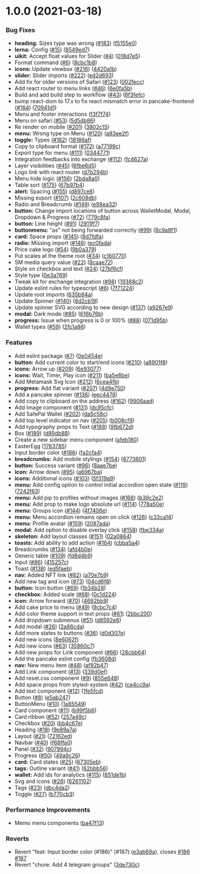 # 1.0.0 (2021-03-18)


### Bug Fixes

* **heading:** Sizes type was wrong ([#183](https://github.com/pancakeswap/polydex-toolkit/issues/183)) ([f5155e0](https://github.com/pancakeswap/polydex-toolkit/commit/f5155e0fc977fbfd686d1b6f7473ccc2a336af90))
* **lerna:** Config ([#15](https://github.com/pancakeswap/polydex-toolkit/issues/15)) ([8549ed7](https://github.com/pancakeswap/polydex-toolkit/commit/8549ed717d6393a554e146955790a840d11a250d))
* **uikit:** Accept float values for Slider ([#4](https://github.com/pancakeswap/polydex-toolkit/issues/4)) ([018d7e5](https://github.com/pancakeswap/polydex-toolkit/commit/018d7e5276e06cf880b2ce8f15f6eaa10e47f236))
* Format command ([#6](https://github.com/pancakeswap/polydex-toolkit/issues/6)) ([8cbc1b8](https://github.com/pancakeswap/polydex-toolkit/commit/8cbc1b866443047032cd040f6867f245e3d5b0c0))
* **icons:** Update viewbox ([#216](https://github.com/pancakeswap/polydex-toolkit/issues/216)) ([4420a1b](https://github.com/pancakeswap/polydex-toolkit/commit/4420a1be0d4ff41ba737bcc80eaea46c7b2a16b2))
* **slider:** Slider imports ([#222](https://github.com/pancakeswap/polydex-toolkit/issues/222)) ([ed2d693](https://github.com/pancakeswap/polydex-toolkit/commit/ed2d693d172a59b82e3209eed4d3e9a5f07f33b3))
* Add fix for older versions of Safari ([#123](https://github.com/pancakeswap/polydex-toolkit/issues/123)) ([002fecc](https://github.com/pancakeswap/polydex-toolkit/commit/002feccd076c3d662885305a5d57a183a83d557f))
* Add react router to menu links ([#46](https://github.com/pancakeswap/polydex-toolkit/issues/46)) ([6e0fa5b](https://github.com/pancakeswap/polydex-toolkit/commit/6e0fa5b8c67993e3f1537278a13da9bb4ebb9a17))
* Build and add build step to workflow ([#43](https://github.com/pancakeswap/polydex-toolkit/issues/43)) ([6f3fefc](https://github.com/pancakeswap/polydex-toolkit/commit/6f3fefc3cbd394f869bfad0422cb16c716204e31))
* bump react-dom to 17.x to fix react mismatch error in pancake-frontend ([#184](https://github.com/pancakeswap/polydex-toolkit/issues/184)) ([70941d1](https://github.com/pancakeswap/polydex-toolkit/commit/70941d177b6572e5879315d96beb5cee7b6e0a38))
* Menu and footer interactions ([f3f7f74](https://github.com/pancakeswap/polydex-toolkit/commit/f3f7f74bb86654fcfae5344f115d6d3fac129327))
* Menu on safari ([#53](https://github.com/pancakeswap/polydex-toolkit/issues/53)) ([5d5db86](https://github.com/pancakeswap/polydex-toolkit/commit/5d5db860c1648eb96a9b7637d9dad79edbab23b9))
* Re render on mobile ([#201](https://github.com/pancakeswap/polydex-toolkit/issues/201)) ([3802c15](https://github.com/pancakeswap/polydex-toolkit/commit/3802c153a7786fae9dc9eb20d5a45bed4a2c8c27))
* **menu:** Wrong type on Menu ([#120](https://github.com/pancakeswap/polydex-toolkit/issues/120)) ([a83ee2f](https://github.com/pancakeswap/polydex-toolkit/commit/a83ee2f14a2d1505c1574baa3582219715885530))
* **toggle:** Types ([#182](https://github.com/pancakeswap/polydex-toolkit/issues/182)) ([18186af](https://github.com/pancakeswap/polydex-toolkit/commit/18186afcb8e62af5beb999ab122cbf53b4dfb4fa))
* Copy to clipboard format ([#172](https://github.com/pancakeswap/polydex-toolkit/issues/172)) ([a77199c](https://github.com/pancakeswap/polydex-toolkit/commit/a77199cbbd871ca140be1446d5b688e3f85aba33))
* Export type for menu ([#111](https://github.com/pancakeswap/polydex-toolkit/issues/111)) ([0344771](https://github.com/pancakeswap/polydex-toolkit/commit/03447710dd2e973ad9967b402de8d6ea4cea13cc))
* Integration feedbacks into exchange ([#112](https://github.com/pancakeswap/polydex-toolkit/issues/112)) ([fc4627a](https://github.com/pancakeswap/polydex-toolkit/commit/fc4627a48f553c0a1e22141f286fb5e5ffcd9350))
* Layer visibilities ([#45](https://github.com/pancakeswap/polydex-toolkit/issues/45)) ([6fbe6d5](https://github.com/pancakeswap/polydex-toolkit/commit/6fbe6d518276cda61a20787003ba7f25f6990696))
* Logo link with react router ([d7b294b](https://github.com/pancakeswap/polydex-toolkit/commit/d7b294b172072c3d7e07b88377ef48601ac0be4f))
* Menu hide logic ([#156](https://github.com/pancakeswap/polydex-toolkit/issues/156)) ([2bda8a0](https://github.com/pancakeswap/polydex-toolkit/commit/2bda8a0efdfa040a17bc8f6d97f2bace8292c560))
* Table sort ([#175](https://github.com/pancakeswap/polydex-toolkit/issues/175)) ([67b97b4](https://github.com/pancakeswap/polydex-toolkit/commit/67b97b41d49bbfcc30ee7b52227186745dde0c61))
* **alert:** Spacing ([#155](https://github.com/pancakeswap/polydex-toolkit/issues/155)) ([d897ce8](https://github.com/pancakeswap/polydex-toolkit/commit/d897ce86bf7b6643f438b6c4d83339c6d3c8861d))
* Missing export ([#107](https://github.com/pancakeswap/polydex-toolkit/issues/107)) ([2c608db](https://github.com/pancakeswap/polydex-toolkit/commit/2c608dbcd9dcb82fe8fe0aef0dd0701ad89c3180))
* Radio and Breadcrumb ([#149](https://github.com/pancakeswap/polydex-toolkit/issues/149)) ([e98ea32](https://github.com/pancakeswap/polydex-toolkit/commit/e98ea3263009a2cb9be10fef19f2f3b7a7a9a3cb))
* **button:** Change import locations of button across WalletModal, Modal, Dropdown & Progress ([#72](https://github.com/pancakeswap/polydex-toolkit/issues/72)) ([779c8fa](https://github.com/pancakeswap/polydex-toolkit/commit/779c8fafcab07fbc5657c2537a6f8309cb43aee7))
* **button:** Line height ([#91](https://github.com/pancakeswap/polydex-toolkit/issues/91)) ([2911ff7](https://github.com/pancakeswap/polydex-toolkit/commit/2911ff72c203cec77605535ed559ac644c69ea24))
* **buttonmenu:** "as" not being forwarded correctly ([#99](https://github.com/pancakeswap/polydex-toolkit/issues/99)) ([6c9a8f1](https://github.com/pancakeswap/polydex-toolkit/commit/6c9a8f1d36838b75e44efa8546a7e07e2907ea13))
* **card:** Space props ([#145](https://github.com/pancakeswap/polydex-toolkit/issues/145)) ([8d7fdfa](https://github.com/pancakeswap/polydex-toolkit/commit/8d7fdfafdec89dd22fc43d6033daf6ef9e207a67))
* **radio:** Missing import ([#146](https://github.com/pancakeswap/polydex-toolkit/issues/146)) ([ec0fada](https://github.com/pancakeswap/polydex-toolkit/commit/ec0fada6caabb2bfb97feb9648bcb5a758ce4586))
* Price cake logo ([#54](https://github.com/pancakeswap/polydex-toolkit/issues/54)) ([9b0a379](https://github.com/pancakeswap/polydex-toolkit/commit/9b0a3793d468a8ca4549da88ca77092a93023ab4))
* Put scales at the theme root ([#34](https://github.com/pancakeswap/polydex-toolkit/issues/34)) ([c160770](https://github.com/pancakeswap/polydex-toolkit/commit/c160770e12d7f5139ae36b63c7b02aa412e2693b))
* SM media query value ([#22](https://github.com/pancakeswap/polydex-toolkit/issues/22)) ([8caae72](https://github.com/pancakeswap/polydex-toolkit/commit/8caae724d39c3ebf1ca4622e53a87a4bf179bf8f))
* Style on checkbox and text ([#24](https://github.com/pancakeswap/polydex-toolkit/issues/24)) ([27bf6cf](https://github.com/pancakeswap/polydex-toolkit/commit/27bf6cf40b1d9cd6d0ce5c8fbd366b2f0e456259))
* Style type ([0e3a769](https://github.com/pancakeswap/polydex-toolkit/commit/0e3a769e7abd785a241452b77a811ed4ce27a941))
* Tweak kit for exchange integration ([#98](https://github.com/pancakeswap/polydex-toolkit/issues/98)) ([19388c2](https://github.com/pancakeswap/polydex-toolkit/commit/19388c2664146cc4b659262ad06353ee2e7771fe))
* Update eslint rules for typescript ([#6](https://github.com/pancakeswap/polydex-toolkit/issues/6)) ([7f71224](https://github.com/pancakeswap/polydex-toolkit/commit/7f7122451ea2444c64bcdeae1e567d2cd2b4770a))
* Update root imports ([635b94a](https://github.com/pancakeswap/polydex-toolkit/commit/635b94a6272fc026d776433c293b83dbf490b31e))
* Update Spinner ([#140](https://github.com/pancakeswap/polydex-toolkit/issues/140)) ([8d2cb19](https://github.com/pancakeswap/polydex-toolkit/commit/8d2cb194bbaa29ec1e0f5731cd715c424adb79d6))
* Update spinner SVG according to new design ([#137](https://github.com/pancakeswap/polydex-toolkit/issues/137)) ([a9267e9](https://github.com/pancakeswap/polydex-toolkit/commit/a9267e966951e995f3a8eeeca3ff3929a4d33604))
* **modal:** Dark mode ([#85](https://github.com/pancakeswap/polydex-toolkit/issues/85)) ([616b76b](https://github.com/pancakeswap/polydex-toolkit/commit/616b76b56478efb548db9fb89edc77a6b289c5a9))
* **progress:** Issue when progress is 0 or 100% ([#88](https://github.com/pancakeswap/polydex-toolkit/issues/88)) ([071d95b](https://github.com/pancakeswap/polydex-toolkit/commit/071d95bad5f0c00ca51324f13cca6f6aa631d140))
* Wallet types ([#59](https://github.com/pancakeswap/polydex-toolkit/issues/59)) ([2fc1a86](https://github.com/pancakeswap/polydex-toolkit/commit/2fc1a863fc8048b9f9d0e79cc2cd0b873854f307))


### Features

* Add eslint package ([#7](https://github.com/pancakeswap/polydex-toolkit/issues/7)) ([0e0454e](https://github.com/pancakeswap/polydex-toolkit/commit/0e0454eb9a63e976934956dc5c66fbef2ce2017a))
* **button:** Add current color to start/end icons ([#210](https://github.com/pancakeswap/polydex-toolkit/issues/210)) ([a8901f8](https://github.com/pancakeswap/polydex-toolkit/commit/a8901f810d6baa1f0c96d3f7db898fa7a44dfdd2))
* **icons:** Arrow up ([#209](https://github.com/pancakeswap/polydex-toolkit/issues/209)) ([6e93077](https://github.com/pancakeswap/polydex-toolkit/commit/6e93077a430f36bd72c65cc27a3a80f76adb6f04))
* **icons:** Wait, Timer, Play icon ([#211](https://github.com/pancakeswap/polydex-toolkit/issues/211)) ([ba5e8be](https://github.com/pancakeswap/polydex-toolkit/commit/ba5e8beaf2791313f31475041ded08c5e1bbfef0))
* Add Metamask Svg Icon ([#212](https://github.com/pancakeswap/polydex-toolkit/issues/212)) ([6cea4fb](https://github.com/pancakeswap/polydex-toolkit/commit/6cea4fbb464703d25855c067d69ceda7b4f164ff))
* **progress:** Add flat variant ([#207](https://github.com/pancakeswap/polydex-toolkit/issues/207)) ([4d9e750](https://github.com/pancakeswap/polydex-toolkit/commit/4d9e75061f69d376a68be714ebb3f8bfd7381b86))
* Add a pancake spinner ([#136](https://github.com/pancakeswap/polydex-toolkit/issues/136)) ([eec4478](https://github.com/pancakeswap/polydex-toolkit/commit/eec4478e33e04a36c9a2819800df92adb98a2c61))
* Add copy to clipboard on the address ([#162](https://github.com/pancakeswap/polydex-toolkit/issues/162)) ([9906aad](https://github.com/pancakeswap/polydex-toolkit/commit/9906aad82a86689493cad378471f46ea68877b8c))
* Add Image component ([#131](https://github.com/pancakeswap/polydex-toolkit/issues/131)) ([dc95cfc](https://github.com/pancakeswap/polydex-toolkit/commit/dc95cfc945a14764ee277f6305b905325703e5a7))
* Add SafePal Wallet ([#202](https://github.com/pancakeswap/polydex-toolkit/issues/202)) ([da5c58c](https://github.com/pancakeswap/polydex-toolkit/commit/da5c58c33caffeead7b77b51272085b1336168ea))
* Add top level indicator on nav ([#205](https://github.com/pancakeswap/polydex-toolkit/issues/205)) ([b008cf9](https://github.com/pancakeswap/polydex-toolkit/commit/b008cf96d18cf8fd14c0b804d0a658c354d464d9))
* Add typography props to Text ([#188](https://github.com/pancakeswap/polydex-toolkit/issues/188)) ([9fb672d](https://github.com/pancakeswap/polydex-toolkit/commit/9fb672d42218d7c47033a306f73a499179ea4268))
* Box ([#189](https://github.com/pancakeswap/polydex-toolkit/issues/189)) ([d89db88](https://github.com/pancakeswap/polydex-toolkit/commit/d89db887de155806efbf264382f2b9b9e7478ae1))
* Create a new sidebar menu component ([afeb180](https://github.com/pancakeswap/polydex-toolkit/commit/afeb180b3e3f9d688c73808a64edbcaa9b754240))
* EasterEgg ([1783785](https://github.com/pancakeswap/polydex-toolkit/commit/1783785d9a0b81193216e194eb3bb358766adc99))
* Input border color ([#186](https://github.com/pancakeswap/polydex-toolkit/issues/186)) ([fa2cfa4](https://github.com/pancakeswap/polydex-toolkit/commit/fa2cfa4915b24c5510f8ec3a1f92057fd04b1ecc))
* **breadcrumbs:** Add mobile stylings ([#154](https://github.com/pancakeswap/polydex-toolkit/issues/154)) ([8773601](https://github.com/pancakeswap/polydex-toolkit/commit/87736018fddcdf28f085670498d35589eb1fe6fe))
* **button:** Success variant ([#96](https://github.com/pancakeswap/polydex-toolkit/issues/96)) ([8aae7be](https://github.com/pancakeswap/polydex-toolkit/commit/8aae7beaf2fb5575735fdfd546579a1aadcff002))
* **icon:** Arrow down ([#95](https://github.com/pancakeswap/polydex-toolkit/issues/95)) ([a6967ba](https://github.com/pancakeswap/polydex-toolkit/commit/a6967ba8e4f59d472fb7a6424c6710f4ff6590f1))
* **icons:** Additional icons ([#103](https://github.com/pancakeswap/polydex-toolkit/issues/103)) ([5f319a9](https://github.com/pancakeswap/polydex-toolkit/commit/5f319a9f73efe94c68fe8b7f17cc3ce34caa5fbb))
* **menu:** Add config option to control initial accordion open state ([#119](https://github.com/pancakeswap/polydex-toolkit/issues/119)) ([7242f63](https://github.com/pancakeswap/polydex-toolkit/commit/7242f6396bdde36a32e02373c727a70010933f1c))
* **menu:** Add pip to profiles without images ([#168](https://github.com/pancakeswap/polydex-toolkit/issues/168)) ([b39c2e2](https://github.com/pancakeswap/polydex-toolkit/commit/b39c2e23234f2acd1c45f7e367925fa14f3f7c21))
* **menu:** Add prop to make logo absolute url ([#114](https://github.com/pancakeswap/polydex-toolkit/issues/114)) ([778a50e](https://github.com/pancakeswap/polydex-toolkit/commit/778a50e08c28b6a71560985358c41677a9be836c))
* **menu:** Groups icon ([#144](https://github.com/pancakeswap/polydex-toolkit/issues/144)) ([4f7406e](https://github.com/pancakeswap/polydex-toolkit/commit/4f7406e02ed18d3dd179098bda54bf59af25747d))
* **menu:** Menu accordion remains open on click ([#126](https://github.com/pancakeswap/polydex-toolkit/issues/126)) ([c33ca14](https://github.com/pancakeswap/polydex-toolkit/commit/c33ca14918b54b1fda10f6477f0d6ea25820db58))
* **menu:** Profile avatar ([#159](https://github.com/pancakeswap/polydex-toolkit/issues/159)) ([2087ada](https://github.com/pancakeswap/polydex-toolkit/commit/2087adaf71c391c5ea8f7da927d405bae59b2242))
* **modal:** Add option to disable overlay click ([#158](https://github.com/pancakeswap/polydex-toolkit/issues/158)) ([fbe334a](https://github.com/pancakeswap/polydex-toolkit/commit/fbe334a23eb87a74c0fce127fce4d43bf3c096fb))
* **skeleton:** Add layout classes ([#151](https://github.com/pancakeswap/polydex-toolkit/issues/151)) ([02a0864](https://github.com/pancakeswap/polydex-toolkit/commit/02a0864c66b10c02070eca06d4c68f0d8597c1c1))
* **toasts:** Add ability to add action ([#164](https://github.com/pancakeswap/polydex-toolkit/issues/164)) ([cbba5a4](https://github.com/pancakeswap/polydex-toolkit/commit/cbba5a4704b64e7f962556c4a2a8de733d04ed8c))
* Breadcrumbs ([#134](https://github.com/pancakeswap/polydex-toolkit/issues/134)) ([afd4b0e](https://github.com/pancakeswap/polydex-toolkit/commit/afd4b0e2f0143d0b4a674f9fb985404f79eac2da))
* Generic table ([#109](https://github.com/pancakeswap/polydex-toolkit/issues/109)) ([fd8d4b9](https://github.com/pancakeswap/polydex-toolkit/commit/fd8d4b9d092b5bae5b4c49860b6c5e10eccbac1b))
* Input ([#86](https://github.com/pancakeswap/polydex-toolkit/issues/86)) ([415257c](https://github.com/pancakeswap/polydex-toolkit/commit/415257ca0341a91be6832efb2b2c6f8ad8de8bb5))
* Toast ([#138](https://github.com/pancakeswap/polydex-toolkit/issues/138)) ([ed5faeb](https://github.com/pancakeswap/polydex-toolkit/commit/ed5faebb82584abcc761018a6e7d6f5b15b3c68e))
* **nav:** Added NFT link ([#82](https://github.com/pancakeswap/polydex-toolkit/issues/82)) ([a70e7b9](https://github.com/pancakeswap/polydex-toolkit/commit/a70e7b99272824fb95483d50b15c2cfca8fe7908))
* Add new tag and icon ([#73](https://github.com/pancakeswap/polydex-toolkit/issues/73)) ([04cd6f8](https://github.com/pancakeswap/polydex-toolkit/commit/04cd6f8ef63f8c2a6882552d7fde577fc339f737))
* **button:** Icon button ([#69](https://github.com/pancakeswap/polydex-toolkit/issues/69)) ([1b34b28](https://github.com/pancakeswap/polydex-toolkit/commit/1b34b283de74513b4d059e5cf7b3382b83d99586))
* **checkbox:** Added scale ([#68](https://github.com/pancakeswap/polydex-toolkit/issues/68)) ([0c1d224](https://github.com/pancakeswap/polydex-toolkit/commit/0c1d22476eef1595c611614c62c3e60813f7ec24))
* **icon:** Arrow forward ([#70](https://github.com/pancakeswap/polydex-toolkit/issues/70)) ([4692bb9](https://github.com/pancakeswap/polydex-toolkit/commit/4692bb9bfe1b9a49f7a52e7bb0ccfc47dc839c19))
* Add cake price to menu ([#49](https://github.com/pancakeswap/polydex-toolkit/issues/49)) ([9cbc7c4](https://github.com/pancakeswap/polydex-toolkit/commit/9cbc7c4f7286e959f5274b883c93a6406589a997))
* Add color theme support in text props ([#61](https://github.com/pancakeswap/polydex-toolkit/issues/61)) ([2bbc200](https://github.com/pancakeswap/polydex-toolkit/commit/2bbc20097a1fdc1a48137186669b612daa0c88aa))
* Add dropdown submenus ([#51](https://github.com/pancakeswap/polydex-toolkit/issues/51)) ([d8592e6](https://github.com/pancakeswap/polydex-toolkit/commit/d8592e6625f210648a2268cdf967d7df974205e9))
* Add modal ([#26](https://github.com/pancakeswap/polydex-toolkit/issues/26)) ([2a86cda](https://github.com/pancakeswap/polydex-toolkit/commit/2a86cdaf4b5c46bd985d68f2e5db90d31be1845d))
* Add more states to buttons ([#36](https://github.com/pancakeswap/polydex-toolkit/issues/36)) ([d0d307e](https://github.com/pancakeswap/polydex-toolkit/commit/d0d307e23c051b090bdfc188de64c90b525d4924))
* Add new icons ([8e6062f](https://github.com/pancakeswap/polydex-toolkit/commit/8e6062fe339c2a29f6af5d0192fcc0718ef964d7))
* Add new icons ([#63](https://github.com/pancakeswap/polydex-toolkit/issues/63)) ([35860c7](https://github.com/pancakeswap/polydex-toolkit/commit/35860c7bbbc929bf848dd5c32f1431e699a6ca07))
* Add new props for Link component ([#66](https://github.com/pancakeswap/polydex-toolkit/issues/66)) ([28cbb64](https://github.com/pancakeswap/polydex-toolkit/commit/28cbb644733bbed3a7b6165101e375c53d8f0cea))
* Add the pancake eslint config ([fb3608d](https://github.com/pancakeswap/polydex-toolkit/commit/fb3608daeeee92b28f4e69d379fe705b42b3f79f))
* **nav:** New menu item ([#48](https://github.com/pancakeswap/polydex-toolkit/issues/48)) ([af92b47](https://github.com/pancakeswap/polydex-toolkit/commit/af92b474ef96aa192453443efdb9121ac8f04630))
* Add Link component ([#13](https://github.com/pancakeswap/polydex-toolkit/issues/13)) ([339d0ef](https://github.com/pancakeswap/polydex-toolkit/commit/339d0efd233eaa0db478a9c7e2cdeef6f5ef4e9a))
* Add reset.css component ([#9](https://github.com/pancakeswap/polydex-toolkit/issues/9)) ([855e648](https://github.com/pancakeswap/polydex-toolkit/commit/855e6488e1744acb500f74a5daed81ca42a22964))
* Add space props from styled-system ([#42](https://github.com/pancakeswap/polydex-toolkit/issues/42)) ([ce4cc9a](https://github.com/pancakeswap/polydex-toolkit/commit/ce4cc9a0d3656b9979622cabe9549d7477bc6da5))
* Add text component ([#12](https://github.com/pancakeswap/polydex-toolkit/issues/12)) ([1fe5fcd](https://github.com/pancakeswap/polydex-toolkit/commit/1fe5fcd5952eaadbd9d50e94e91060599b1af81e))
* Button ([#8](https://github.com/pancakeswap/polydex-toolkit/issues/8)) ([e5ab247](https://github.com/pancakeswap/polydex-toolkit/commit/e5ab247d89130c0bc09595be7fd20b6f284e6fed))
* ButtonMenu ([#10](https://github.com/pancakeswap/polydex-toolkit/issues/10)) ([1a85549](https://github.com/pancakeswap/polydex-toolkit/commit/1a855498803b6e838aec2bb386f6860a6a37967c))
* Card component ([#11](https://github.com/pancakeswap/polydex-toolkit/issues/11)) ([b99f5b6](https://github.com/pancakeswap/polydex-toolkit/commit/b99f5b6423775691353b5c7db12ad29d4521765b))
* Card ribbon ([#52](https://github.com/pancakeswap/polydex-toolkit/issues/52)) ([257a49c](https://github.com/pancakeswap/polydex-toolkit/commit/257a49c6706b67a08fbe92a160f9f91784895ab1))
* Checkbox ([#20](https://github.com/pancakeswap/polydex-toolkit/issues/20)) ([bb4c67e](https://github.com/pancakeswap/polydex-toolkit/commit/bb4c67e3f62a20f215b1ba86303abe10401d85d4))
* Heading ([#18](https://github.com/pancakeswap/polydex-toolkit/issues/18)) ([9e89a7a](https://github.com/pancakeswap/polydex-toolkit/commit/9e89a7afb32866d66ffa7a8ff8ce648fc1a00bb9))
* Layout ([#21](https://github.com/pancakeswap/polydex-toolkit/issues/21)) ([72162ed](https://github.com/pancakeswap/polydex-toolkit/commit/72162edc9b0d44ff3a6eddfae9550ed684a9f8f4))
* Navbar ([#40](https://github.com/pancakeswap/polydex-toolkit/issues/40)) ([f68ffa0](https://github.com/pancakeswap/polydex-toolkit/commit/f68ffa05362b2d80a86fb0abd5b0d84ca2f62a0b))
* Panel ([#32](https://github.com/pancakeswap/polydex-toolkit/issues/32)) ([907994c](https://github.com/pancakeswap/polydex-toolkit/commit/907994cc047f3fc0dfa64f49cee09d459a194d89))
* Progress ([#50](https://github.com/pancakeswap/polydex-toolkit/issues/50)) ([49a9c26](https://github.com/pancakeswap/polydex-toolkit/commit/49a9c26c613f1bd291e39e4b25b2823a282e81c2))
* **card:** Card states ([#25](https://github.com/pancakeswap/polydex-toolkit/issues/25)) ([67305eb](https://github.com/pancakeswap/polydex-toolkit/commit/67305eb1c216ce7419367433e153cf54e9fe85fd))
* **tags:** Outline variant ([#41](https://github.com/pancakeswap/polydex-toolkit/issues/41)) ([62bbb56](https://github.com/pancakeswap/polydex-toolkit/commit/62bbb56bd290625305f9936585156725f6429c37))
* **wallet:** Add ids for analytics ([#115](https://github.com/pancakeswap/polydex-toolkit/issues/115)) ([851de1b](https://github.com/pancakeswap/polydex-toolkit/commit/851de1bba96aa2156bfb87dac9bc0bf476492410))
* Svg and icons ([#28](https://github.com/pancakeswap/polydex-toolkit/issues/28)) ([6261102](https://github.com/pancakeswap/polydex-toolkit/commit/62611029d2787000599e00fb6a16a32c6a8b5c31))
* Tags ([#23](https://github.com/pancakeswap/polydex-toolkit/issues/23)) ([dbc4da2](https://github.com/pancakeswap/polydex-toolkit/commit/dbc4da29ef66e2be92602a6271c66255d7cd0099))
* Toggle ([#27](https://github.com/pancakeswap/polydex-toolkit/issues/27)) ([b770cb3](https://github.com/pancakeswap/polydex-toolkit/commit/b770cb335e3e88c2c5f045a2ae1bd360b0c2afba))


### Performance Improvements

* Memo menu components ([ba47f13](https://github.com/pancakeswap/polydex-toolkit/commit/ba47f13c1f833015375306c312b0fc6a7ef35b97))


### Reverts

* Revert "feat: Input border color (#186)" (#187) ([e3ab69a](https://github.com/pancakeswap/polydex-toolkit/commit/e3ab69a1040ceae3f5e65d45d0229adefdf2ccd2)), closes [#186](https://github.com/pancakeswap/polydex-toolkit/issues/186) [#187](https://github.com/pancakeswap/polydex-toolkit/issues/187)
* Revert "chore: Add 4 telegram groups" ([3de730c](https://github.com/pancakeswap/polydex-toolkit/commit/3de730cc067aaedb6b123d3018aa3d8de7f2bb84))



